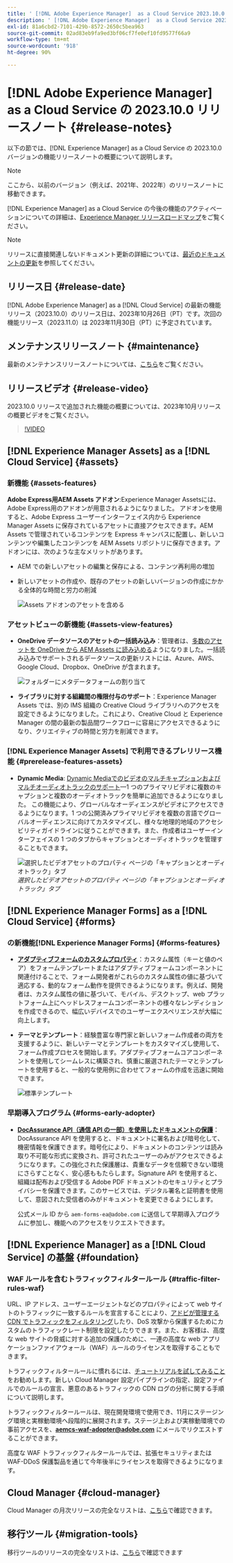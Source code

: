 ```yaml
---
title: ' [!DNL Adobe Experience Manager]  as a Cloud Service 2023.10.0 リリースのリリースノート。'
description: ' [!DNL Adobe Experience Manager]  as a Cloud Service 2023.10.0 リリースのリリースノート。'
exl-id: 81a6cbd2-7101-429b-8572-2650c5bea963
source-git-commit: 02ad83eb9fa9ed3bf06cf7fe0ef10fd9577f66a9
workflow-type: tm+mt
source-wordcount: '918'
ht-degree: 90%

---
```


# [!DNL Adobe Experience Manager] as a Cloud Service の 2023.10.0 リリースノート {#release-notes}

以下の節では、[!DNL Experience Manager] as a Cloud Service の 2023.10.0 バージョンの機能リリースノートの概要について説明します。

>[!NOTE]
>
>ここから、以前のバージョン（例えば、2021年、2022年）のリリースノートに移動できます。
>
>[!DNL Experience Manager] as a Cloud Service の今後の機能のアクティベーションについての詳細は、[Experience Manager リリースロードマップ](https://experienceleague.adobe.com/docs/experience-manager-release-information/aem-release-updates/update-releases-roadmap.html?lang=ja)をご覧ください。

>[!NOTE]
>
>リリースに直接関連しないドキュメント更新の詳細については、[最近のドキュメントの更新](https://experienceleague.adobe.com/docs/experience-manager-release-information/aem-release-updates/doc-updates/documentation-updates.html?lang=ja)を参照してください。

## リリース日 {#release-date}

[!DNL Adobe Experience Manager] as a [!DNL Cloud Service] の最新の機能リリース（2023.10.0）のリリース日は、2023年10月26日（PT）です。次回の機能リリース（2023.11.0）は 2023年11月30日（PT）に予定されています。

## メンテナンスリリースノート {#maintenance}

最新のメンテナンスリリースノートについては、[こちら](/help/release-notes/maintenance/latest.md)をご覧ください。

## リリースビデオ {#release-video}

2023.10.0 リリースで追加された機能の概要については、2023年10月リリースの概要ビデオをご覧ください。

>[!VIDEO](https://video.tv.adobe.com/v/3425186/?quality=12)

## [!DNL Experience Manager Assets] as a [!DNL Cloud Service] {#assets}

### 新機能 {#assets-features}

**Adobe Express用AEM Assets アドオン**:Experience Manager Assetsには、Adobe Express用のアドオンが用意されるようになりました。 アドオンを使用すると、Adobe Express ユーザーインターフェイス内から Experience Manager Assets に保存されているアセットに直接アクセスできます。AEM Assets で管理されているコンテンツを Express キャンバスに配置し、新しいコンテンツや編集したコンテンツを AEM Assets リポジトリに保存できます。アドオンには、次のような主なメリットがあります。

* AEM での新しいアセットの編集と保存による、コンテンツ再利用の増加

* 新しいアセットの作成や、既存のアセットの新しいバージョンの作成にかかる全体的な時間と労力の削減

  ![Assets アドオンのアセットを含める](/help/assets/assets/aem-assets-add-on-include-assets.png)

### アセットビューの新機能 {#assets-view-features}

* **OneDrive データソースのアセットの一括読み込み**：管理者は、[多数のアセットを OneDrive から AEM Assets に読み込める](/help/assets/bulk-import-assets-view.md#onedrive-developer-application)ようになりました。一括読み込みでサポートされるデータソースの更新リストには、Azure、AWS、Google Cloud、Dropbox、OneDrive が含まれます。

  ![フォルダーにメタデータフォームの割り当て](/help/assets/assets/bulk-import-source-details-onedrive.png)

* **ライブラリに対する組織間の権限付与のサポート**：Experience Manager Assets では、別の IMS 組織の Creative Cloud ライブラリへのアクセスを設定できるようになりました。これにより、Creative Cloud と Experience Manager の間の最新の製品間ワークフローに容易にアクセスできるようになり、クリエイティブの時間と労力を削減できます。

### [!DNL Experience Manager Assets] で利用できるプレリリース機能 {#prerelease-features-assets}

* **Dynamic Media**: [Dynamic Mediaでのビデオのマルチキャプションおよびマルチオーディオトラックのサポート](/help/assets/dynamic-media/video.md#about-msma)—1 つのプライマリビデオに複数のキャプションと複数のオーディオトラックを簡単に追加できるようになりました。 この機能により、グローバルなオーディエンスがビデオにアクセスできるようになります。1 つの公開済みプライマリビデオを複数の言語でグローバルオーディエンスに向けてカスタマイズし、様々な地理的地域のアクセシビリティガイドラインに従うことができます。また、作成者はユーザーインターフェイスの 1 つのタブからキャプションとオーディオトラックを管理することもできます。

  ![選択したビデオアセットのプロパティ ページの「キャプションとオーディオトラック」タブ&#x200B;](/help/release-notes/assets/msma-aem-cs.png)*選択したビデオアセットのプロパティ ページの「キャプションとオーディオトラック」タブ*

## [!DNL Experience Manager Forms] as a [!DNL Cloud Service] {#forms}

### の新機能[!DNL Experience Manager Forms] {#forms-features}

* **[アダプティブフォームのカスタムプロパティ](/help/forms/template-editor-core-components.md#add-a-custom-group-name-in-the-policy-of-template-editor)**：カスタム属性（キーと値のペア）をフォームテンプレートまたはアダプティブフォームコンポーネントに関連付けることで、フォーム開発者がこれらのカスタム属性の値に基づいて適応する、動的なフォーム動作を提供できるようになります。例えば、開発者は、カスタム属性の値に基づいて、モバイル、デスクトップ、web プラットフォーム上にヘッドレスフォームコンポーネントの様々なレンディションを作成できるので、幅広いデバイスでのユーザーエクスペリエンスが大幅に向上します。

* **テーマとテンプレート**：経験豊富な専門家と新しいフォーム作成者の両方を支援するように、新しいテーマとテンプレートをカスタマイズし使用して、フォーム作成プロセスを開始します。アダプティブフォームコアコンポーネントを使用してシームレスに構築され、慎重に厳選されたテーマとテンプレートを使用すると、一般的な使用例に合わせてフォームの作成を迅速に開始できます。

  ![標準テンプレート](/help/forms/assets/form-templates-ootb.png)


### 早期導入プログラム {#forms-early-adopter}

* **[DocAssurance API（通信 API の一部）を使用したドキュメントの保護](/help/forms/aem-forms-cloud-service-communications-introduction.md#document-assurance-doc-assurance)**：DocAssurance API を使用すると、ドキュメントに署名および暗号化して、機密情報を保護できます。暗号化により、ドキュメントのコンテンツは読み取り不可能な形式に変換され、許可されたユーザーのみがアクセスできるようになります。この強化された保護層は、貴重なデータを信頼できない環境にさらすことなく、安心感ももたらします。Signature API を使用すると、組織は配布および受信する Adobe PDF ドキュメントのセキュリティとプライバシーを保護できます。このサービスでは、デジタル署名と証明書を使用して、意図された受信者のみがドキュメントを変更できるようにします。

  公式メール ID から `aem-forms-ea@adobe.com` に送信して早期導入プログラムに参加し、機能へのアクセスをリクエストできます。

## [!DNL Experience Manager] as a [!DNL Cloud Service] の基盤 {#foundation}

### WAF ルールを含むトラフィックフィルタールール {#traffic-filter-rules-waf}

URL、IP アドレス、ユーザーエージェントなどのプロパティによって web サイトのトラフィックに一致するルールを宣言することにより、[アドビが管理する CDN でトラフィックをフィルタリング](/help/security/traffic-filter-rules-including-waf.md)したり、DoS 攻撃から保護するためにカスタムのトラフィックレート制限を設定したりできます。また、お客様は、高度な web サイトの脅威に対する追加の保護のために、一連の高度な web アプリケーションファイアウォール（WAF）ルールのライセンスを取得することもできます。

トラフィックフィルタールールに慣れるには、[チュートリアルを試してみること](https://experienceleague.adobe.com/docs/experience-manager-learn/cloud-service/security/traffic-filter-and-waf-rules/overview.html?lang=ja)をお勧めします。新しい Cloud Manager 設定パイプラインの指定、設定ファイルでのルールの宣言、悪意のあるトラフィックの CDN ログの分析に関する手順について説明します。

トラフィックフィルタールールは、現在開発環境で使用でき、11月にステージング環境と実稼動環境へ段階的に展開されます。ステージ上および実稼動環境での事前アクセスを、**aemcs-waf-adopter@adobe.com** にメールでリクエストすることができます。

高度な WAF トラフィックフィルタールールでは、拡張セキュリティまたは WAF-DDoS 保護製品を通じて今年後半にライセンスを取得できるようになります。

## Cloud Manager {#cloud-manager}

Cloud Manager の月次リリースの完全なリストは、[こちら](/help/implementing/cloud-manager/release-notes/current.md)で確認できます。

## 移行ツール {#migration-tools}

移行ツールのリリースの完全なリストは、[こちら](/help/journey-migration/release-notes/release-notes-migration-tools-current.md)で確認できます
